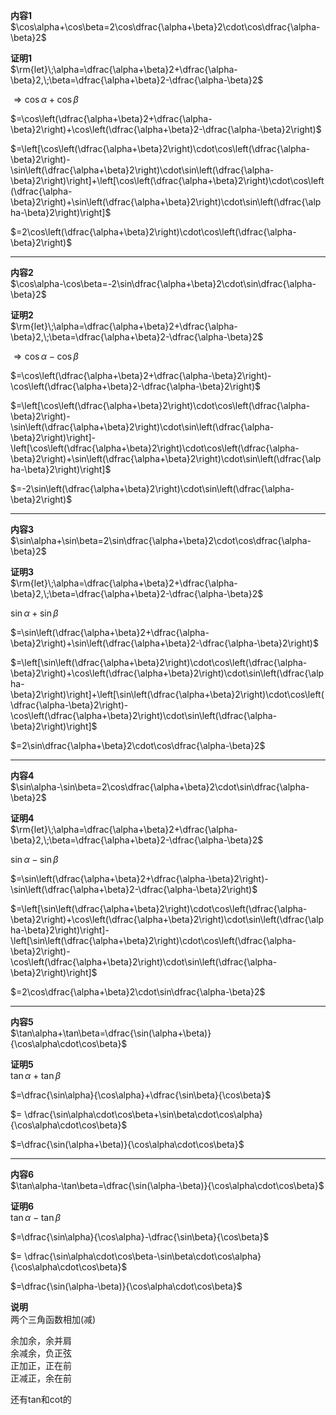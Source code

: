 **内容1**  
$\cos\alpha+\cos\beta=2\cos\dfrac{\alpha+\beta}2\cdot\cos\dfrac{\alpha-\beta}2$  
  
**证明1**  
$\rm{let}\;\alpha=\dfrac{\alpha+\beta}2+\dfrac{\alpha-\beta}2,\;\beta=\dfrac{\alpha+\beta}2-\dfrac{\alpha-\beta}2$  
  
$\Rightarrow\cos\alpha+\cos\beta$  
  
$=\cos\left(\dfrac{\alpha+\beta}2+\dfrac{\alpha-\beta}2\right)+\cos\left(\dfrac{\alpha+\beta}2-\dfrac{\alpha-\beta}2\right)$  
  
$=\left[\cos\left(\dfrac{\alpha+\beta}2\right)\cdot\cos\left(\dfrac{\alpha-\beta}2\right)-\sin\left(\dfrac{\alpha+\beta}2\right)\cdot\sin\left(\dfrac{\alpha-\beta}2\right)\right]+\left[\cos\left(\dfrac{\alpha+\beta}2\right)\cdot\cos\left(\dfrac{\alpha-\beta}2\right)+\sin\left(\dfrac{\alpha+\beta}2\right)\cdot\sin\left(\dfrac{\alpha-\beta}2\right)\right]$  
  
$=2\cos\left(\dfrac{\alpha+\beta}2\right)\cdot\cos\left(\dfrac{\alpha-\beta}2\right)$  
  
---  
  
**内容2**  
$\cos\alpha-\cos\beta=-2\sin\dfrac{\alpha+\beta}2\cdot\sin\dfrac{\alpha-\beta}2$  
  
**证明2**  
$\rm{let}\;\alpha=\dfrac{\alpha+\beta}2+\dfrac{\alpha-\beta}2,\;\beta=\dfrac{\alpha+\beta}2-\dfrac{\alpha-\beta}2$  
  
$\Rightarrow\cos\alpha-\cos\beta$  
  
$=\cos\left(\dfrac{\alpha+\beta}2+\dfrac{\alpha-\beta}2\right)-\cos\left(\dfrac{\alpha+\beta}2-\dfrac{\alpha-\beta}2\right)$  
  
$=\left[\cos\left(\dfrac{\alpha+\beta}2\right)\cdot\cos\left(\dfrac{\alpha-\beta}2\right)-\sin\left(\dfrac{\alpha+\beta}2\right)\cdot\sin\left(\dfrac{\alpha-\beta}2\right)\right]-\left[\cos\left(\dfrac{\alpha+\beta}2\right)\cdot\cos\left(\dfrac{\alpha-\beta}2\right)+\sin\left(\dfrac{\alpha+\beta}2\right)\cdot\sin\left(\dfrac{\alpha-\beta}2\right)\right]$  
  
$=-2\sin\left(\dfrac{\alpha+\beta}2\right)\cdot\sin\left(\dfrac{\alpha-\beta}2\right)$  
  
---  
  
**内容3**  
$\sin\alpha+\sin\beta=2\sin\dfrac{\alpha+\beta}2\cdot\cos\dfrac{\alpha-\beta}2$  
  
**证明3**  
$\rm{let}\;\alpha=\dfrac{\alpha+\beta}2+\dfrac{\alpha-\beta}2,\;\beta=\dfrac{\alpha+\beta}2-\dfrac{\alpha-\beta}2$  
  
$\sin\alpha+\sin\beta$  
  
$=\sin\left(\dfrac{\alpha+\beta}2+\dfrac{\alpha-\beta}2\right)+\sin\left(\dfrac{\alpha+\beta}2-\dfrac{\alpha-\beta}2\right)$  
  
$=\left[\sin\left(\dfrac{\alpha+\beta}2\right)\cdot\cos\left(\dfrac{\alpha-\beta}2\right)+\cos\left(\dfrac{\alpha+\beta}2\right)\cdot\sin\left(\dfrac{\alpha-\beta}2\right)\right]+\left[\sin\left(\dfrac{\alpha+\beta}2\right)\cdot\cos\left(\dfrac{\alpha-\beta}2\right)-\cos\left(\dfrac{\alpha+\beta}2\right)\cdot\sin\left(\dfrac{\alpha-\beta}2\right)\right]$  
  
$=2\sin\dfrac{\alpha+\beta}2\cdot\cos\dfrac{\alpha-\beta}2$  
  
---  
  
**内容4**  
$\sin\alpha-\sin\beta=2\cos\dfrac{\alpha+\beta}2\cdot\sin\dfrac{\alpha-\beta}2$  
  
**证明4**  
$\rm{let}\;\alpha=\dfrac{\alpha+\beta}2+\dfrac{\alpha-\beta}2,\;\beta=\dfrac{\alpha+\beta}2-\dfrac{\alpha-\beta}2$  
  
$\sin\alpha-\sin\beta$  
  
$=\sin\left(\dfrac{\alpha+\beta}2+\dfrac{\alpha-\beta}2\right)-\sin\left(\dfrac{\alpha+\beta}2-\dfrac{\alpha-\beta}2\right)$  
  
$=\left[\sin\left(\dfrac{\alpha+\beta}2\right)\cdot\cos\left(\dfrac{\alpha-\beta}2\right)+\cos\left(\dfrac{\alpha+\beta}2\right)\cdot\sin\left(\dfrac{\alpha-\beta}2\right)\right]-\left[\sin\left(\dfrac{\alpha+\beta}2\right)\cdot\cos\left(\dfrac{\alpha-\beta}2\right)-\cos\left(\dfrac{\alpha+\beta}2\right)\cdot\sin\left(\dfrac{\alpha-\beta}2\right)\right]$  
  
$=2\cos\dfrac{\alpha+\beta}2\cdot\sin\dfrac{\alpha-\beta}2$  
  
---  
  
**内容5**  
$\tan\alpha+\tan\beta=\dfrac{\sin(\alpha+\beta)}{\cos\alpha\cdot\cos\beta}$  
  
**证明5**  
$\tan\alpha+\tan\beta$  
  
$=\dfrac{\sin\alpha}{\cos\alpha}+\dfrac{\sin\beta}{\cos\beta}$  
  
$= \dfrac{\sin\alpha\cdot\cos\beta+\sin\beta\cdot\cos\alpha}{\cos\alpha\cdot\cos\beta}$  
  
$=\dfrac{\sin(\alpha+\beta)}{\cos\alpha\cdot\cos\beta}$  
  
---  
  
**内容6**  
$\tan\alpha-\tan\beta=\dfrac{\sin(\alpha-\beta)}{\cos\alpha\cdot\cos\beta}$  
  
**证明6**  
$\tan\alpha-\tan\beta$  
  
$=\dfrac{\sin\alpha}{\cos\alpha}-\dfrac{\sin\beta}{\cos\beta}$  
  
$= \dfrac{\sin\alpha\cdot\cos\beta-\sin\beta\cdot\cos\alpha}{\cos\alpha\cdot\cos\beta}$  
  
$=\dfrac{\sin(\alpha-\beta)}{\cos\alpha\cdot\cos\beta}$  
  
**说明**  
两个三角函数相加(减)  
  
余加余，余并肩  
余减余，负正弦  
正加正，正在前  
正减正，余在前  
  
还有tan和cot的  
